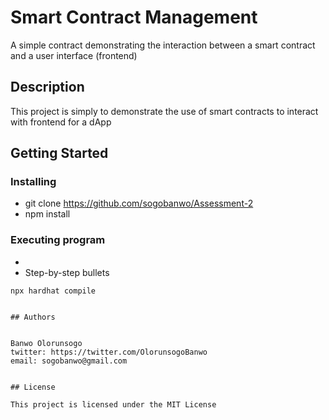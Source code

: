 # Smart Contract Management

A simple contract demonstrating the interaction between a smart contract and a user interface (frontend)

## Description

This project is simply to demonstrate the use of smart contracts to interact with frontend for a dApp

## Getting Started

### Installing

* git clone https://github.com/sogobanwo/Assessment-2
* npm install

### Executing program

* 
* Step-by-step bullets
```
npx hardhat compile
```

```

## Authors


Banwo Olorunsogo
twitter: https://twitter.com/OlorunsogoBanwo
email: sogobanwo@gmail.com


## License

This project is licensed under the MIT License
